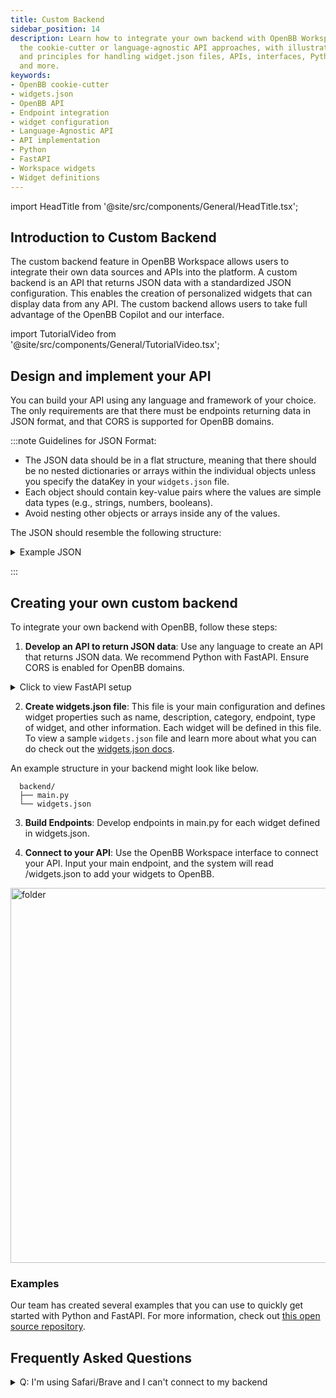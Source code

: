```yaml
---
title: Custom Backend
sidebar_position: 14
description: Learn how to integrate your own backend with OpenBB Workspace using
  the cookie-cutter or language-agnostic API approaches, with illustrative guides
  and principles for handling widget.json files, APIs, interfaces, Python, FastAPI
  and more.
keywords:
- OpenBB cookie-cutter
- widgets.json
- OpenBB API
- Endpoint integration
- widget configuration
- Language-Agnostic API
- API implementation
- Python
- FastAPI
- Workspace widgets
- Widget definitions
---
```


import HeadTitle from '@site/src/components/General/HeadTitle.tsx';

<HeadTitle title="Custom backend | OpenBB Workspace Docs" />

## Introduction to Custom Backend

The custom backend feature in OpenBB Workspace allows users to integrate their own data sources and APIs into the platform. A custom backend is an API that returns JSON data with a standardized JSON configuration. This enables the creation of personalized widgets that can display data from any API. The custom backend allows users to take full advantage of the OpenBB Copilot and our interface.

import TutorialVideo from '@site/src/components/General/TutorialVideo.tsx';

<TutorialVideo
  youtubeLink="https://www.youtube.com/embed/BbAGb-fciIc?si=IM_WJ9miEaqFKJAN"
  videoLegend="Short introduction to integrating your own backend"
/>

## Design and implement your API

You can build your API using any language and framework of your choice.  The only requirements are that there must be endpoints returning data in JSON format, and that CORS is supported for OpenBB domains.

:::note
Guidelines for JSON Format:

- The JSON data should be in a flat structure, meaning that there should be no nested dictionaries or arrays within the individual objects unless you specify the dataKey in your `widgets.json` file.
- Each object should contain key-value pairs where the values are simple data types (e.g., strings, numbers, booleans).
- Avoid nesting other objects or arrays inside any of the values.

The JSON should resemble the following structure:

<details>
<summary mdxType="summary">Example JSON</summary>

```json
[
      {
        "ticker": "AAPL",
        "name": "Apple Inc.",
        "price": 150.5,
        "marketCap": 2500000000,
        "change": 1.25
      },
      {
        "ticker": "GOOGL",
        "name": "Alphabet Inc.",
        "price": 2800.75,
        "marketCap": 1900000000,
        "change": -0.75
      },
      {
        "ticker": "MSFT",
        "name": "Microsoft Corporation",
        "price": 300.25,
        "marketCap": 220000000,
        "change": 0.98
      }
]
```

</details>

:::

## Creating your own custom backend

To integrate your own backend with OpenBB, follow these steps:

1. **Develop an API to return JSON data**: Use any language to create an API that returns JSON data. We recommend Python with FastAPI. Ensure CORS is enabled for OpenBB domains.

<details>

<summary mdxType="summary">Click to view FastAPI setup</summary>

```python
import json
from pathlib import Path
from fastapi import FastAPI
from fastapi.middleware.cors import CORSMiddleware
from fastapi.responses import JSONResponse

app = FastAPI()

# Define allowed origins for CORS
origins = [
    "https://pro.openbb.co",
    "https://excel.openbb.co"
]

# Add CORS middleware to the app
app.add_middleware(
    CORSMiddleware,
    allow_origins=origins,
    allow_credentials=True,
    allow_methods=["*"],
    allow_headers=["*"],
)

ROOT_PATH = Path(__file__).parent.resolve()

@app.get("/")
def read_root():
    """Root endpoint providing basic information."""
    return {"Info": "Full example for OpenBB Custom Backend"}

@app.get("/widgets.json")
def get_widgets():
    """Serve the widgets configuration file for the OpenBB Custom Backend."""
    return JSONResponse(
        content=json.load((ROOT_PATH / "widgets.json").open())
    )

```

</details>

2. **Create widgets.json file**: This file is your main configuration and defines widget properties such as name, description, category, endpoint, type of widget, and other information. Each widget will be defined in this file. To view a sample `widgets.json` file and learn more about what you can do check out the [widgets.json docs](/workspace/custom-backend/widgets.json).

An example structure in your backend might look like below.

```text
  backend/
  ├── main.py
  └── widgets.json
```

3. **Build Endpoints**: Develop endpoints in main.py for each widget defined in widgets.json.

4. **Connect to your API**: Use the OpenBB Workspace interface to connect your API. Input your main endpoint, and the system will read /widgets.json to add your widgets to OpenBB.

<div style={{display: 'flex', justifyContent: 'center'}}>
  <img className="pro-border-gradient" width="600" alt="folder" src="https://openbb-web-assets.s3.amazonaws.com/docs/launch_oct_24/backend.png" />
</div>

### Examples

Our team has created several examples that you can use to quickly get started with Python and FastAPI. For more information, check out [this open source repository](https://github.com/OpenBB-finance/backend-for-terminal-pro/tree/main).


## Frequently Asked Questions

<details>
<summary mdxType="summary">Q: I'm using Safari/Brave and I can't connect to my backend</summary>

A: OpenBB Platform API Over HTTPS

To run the API over the HTTPS protocol, you must first create a self-signed certificate and the associated key. After steps 1 & 2 above, you can generate the files by entering this to the command line:

```sh
openssl req -x509 -days 3650 -out localhost.crt -keyout localhost.key   -newkey rsa:4096 -nodes -sha256   -subj '/CN=localhost' -extensions EXT -config <( \
   printf "[dn]\nCN=localhost\n[req]\ndistinguished_name = dn\n[EXT]\nsubjectAltName=DNS:localhost\nkeyUsage=digitalSignature\nextendedKeyUsage=serverAuth")
```

Two files will be created, in the current working directory, that are passed as keyword arguments to the `openbb-api` entry point.

```sh
openbb-api --ssl_keyfile localhost.key --ssl_certfile localhost.crt
```

**Note**: Adjust the command to include the full path to the file if the current working directory is not where they are located.


The certificate - `localhost.crt` - will need to be added to system's trust store. The process for this will depend on the operating system and the user account privilege.

A quick solution is to visit the server's URL, show the details of the warning, and choose to continue anyways.

Contact the system administrator if you are using a work device and require additional permissions to complete the configuration.

![This Connection Is Not Private](https://in.norton.com/content/dam/blogs/images/norton/am/this_connection_not_is_private.png)

</details>